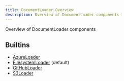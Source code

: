 ```yaml
---
title: DocumentLoader Overview
description: Overview of DocumentLoader components
---
```

Overview of DocumentLoader components
## Builtins
* [AzureLoader](/docs/components/documentloader/azureloader/)
* [FilesystemLoader](/docs/components/documentloader/filesystemloader/) (default)
* [GitHubLoader](/docs/components/documentloader/githubloader/)
* [S3Loader](/docs/components/documentloader/s3loader/)